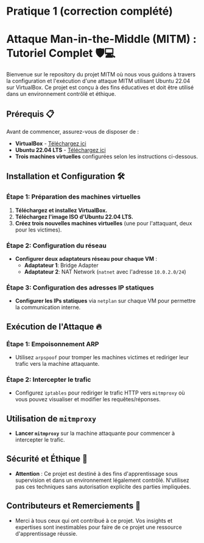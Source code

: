 # Pratique 1 (correction complété)

# Attaque Man-in-the-Middle (MITM) : Tutoriel Complet 🛡️💻

Bienvenue sur le repository du projet MITM où nous vous guidons à travers la configuration et l'exécution d'une attaque MITM utilisant Ubuntu 22.04 sur VirtualBox. Ce projet est conçu à des fins éducatives et doit être utilisé dans un environnement contrôlé et éthique.

## Prérequis 📋

Avant de commencer, assurez-vous de disposer de :
- **VirtualBox** - [Téléchargez ici](https://www.virtualbox.org/)
- **Ubuntu 22.04 LTS** - [Téléchargez ici](https://ubuntu.com/download/desktop)
- **Trois machines virtuelles** configurées selon les instructions ci-dessous.

## Installation et Configuration 🛠️

### Étape 1: Préparation des machines virtuelles

1. **Téléchargez et installez VirtualBox.**
2. **Téléchargez l'image ISO d'Ubuntu 22.04 LTS.**
3. **Créez trois nouvelles machines virtuelles** (une pour l'attaquant, deux pour les victimes).

### Étape 2: Configuration du réseau

- **Configurer deux adaptateurs réseau pour chaque VM** :
  - **Adaptateur 1**: Bridge Adapter
  - **Adaptateur 2**: NAT Network (`natnet` avec l'adresse `10.0.2.0/24`)

### Étape 3: Configuration des adresses IP statiques

- **Configurer les IPs statiques** via `netplan` sur chaque VM pour permettre la communication interne.

## Exécution de l'Attaque 🔥

### Étape 1: Empoisonnement ARP

- Utilisez `arpspoof` pour tromper les machines victimes et rediriger leur trafic vers la machine attaquante.

### Étape 2: Intercepter le trafic

- Configurez `iptables` pour rediriger le trafic HTTP vers `mitmproxy` où vous pouvez visualiser et modifier les requêtes/réponses.

## Utilisation de `mitmproxy`

- **Lancer `mitmproxy`** sur la machine attaquante pour commencer à intercepter le trafic.

## Sécurité et Éthique 🔐

- **Attention** : Ce projet est destiné à des fins d'apprentissage sous supervision et dans un environnement légalement contrôlé. N'utilisez pas ces techniques sans autorisation explicite des parties impliquées.

## Contributeurs et Remerciements 🌟

- Merci à tous ceux qui ont contribué à ce projet. Vos insights et expertises sont inestimables pour faire de ce projet une ressource d'apprentissage réussie.
